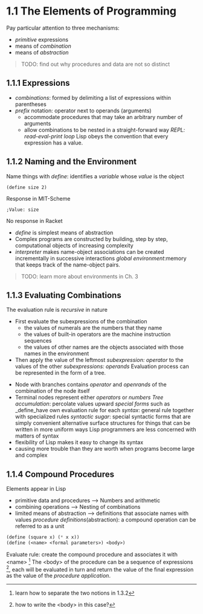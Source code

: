 # 1.1 The Elements of Programming
Pay particular attention to three mechanisms:
* _primitive_ expressions 
* means of _combination_
* means of _abstraction_
> TODO: find out why procedures and data are not so distinct

## 1.1.1 Expressions
- _combinations_: formed by delimiting a list of expressions within parentheses
- _prefix_ notation: operator next to operands (arguments)
	- accommodate procedures that may take an arbitrary number of arguments
	- allow combinations to be nested in a straight-forward way
*REPL: read-eval-print loop*
Lisp obeys the convention that every expression has a value.

## 1.1.2 Naming and the Environment
Name things with _define_: identifies a _variable_ whose _value_ is the object
```
(define size 2)
```
Response in MIT-Scheme
```
;Value: size
```
No response in Racket
- _define_ is simplest means of abstraction
- Complex programs are constructed by building, step by step, computational objects of increasing complexity
- _interpreter_ makes name-object associations can be created incrementally in successive interactions 
_global environment_:memory that keeps track of the name-object pairs. 
> TODO: learn more about environments in Ch. 3

## 1.1.3 Evaluating Combinations
The evaluation rule is _recursive_ in nature
* First evaluate the subexpressions of the combination
	- the values of numerals are the numbers that they name
	- the values of built-in operators are the machine instruction sequences 
	- the values of other names are the objects associated with those names in the environment
* Then apply the value of the leftmost _subexpression: operator_ to the values of the other _subexpressions: operands_
Evaluation process can be represented in the form of a tree.
- Node with branches contains _operator_ and _openrands_ of the combination of the node itself
- Terminal nodes represent either _operators_ or _numbers_ 
_Tree accumulation_: percolate values upward
_special forms_ such as _define_have own evaluation rule for each
_syntax_: general rule together with specialized rules
_syntactic sugar_: special syntactic forms that are simply convenient alternative surface structures for things that can be written in more uniform ways
Lisp programmers are less concerned with matters of syntax
- flexibility of Lisp makes it easy to change its syntax
- causing more trouble than they are worth when programs become large and complex

## 1.1.4 Compound Procedures
Elements appear in Lisp
- primitive data and procedures —\> Numbers and arithmetic
- combining operations —\> Nesting of combinations
- limited means of abstraction —\> definitions that associate names with values
_procedure definitions_(abstraction): a compound operation can be referred to as a unit
```lisp
(define (square x) (* x x))
(define (<name> <formal parameters>) <body>)
```

Evaluate rule: create the compound procedure and associates it with \<name\> [^1]
The \<body\> of the procedure can be a sequence of expressions [^2], each will be evaluated in turn and return the value of the final expression as the value of the _procedure application_. 








[^1]:	learn how to separate the two notions in 1.3.2

[^2]:	how to write the \<body\> in this case?